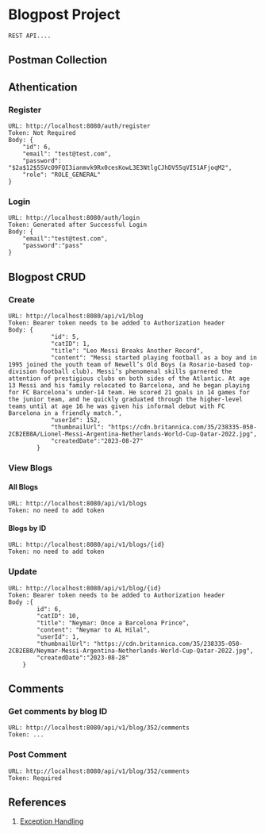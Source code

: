 # Blogpost Project

    REST API....

## Postman Collection

## Athentication
### Register
    URL: http://localhost:8080/auth/register
    Token: Not Required
    Body: {
        "id": 6,
        "email": "test@test.com",
        "password": "$2a$12$5SVcO9FQI3ianmvk9Rx0cesKowL3E3NtlgCJhDV55qVI51AFjoqM2",
        "role": "ROLE_GENERAL"
    }

### Login
    URL: http://localhost:8080/auth/login
    Token: Generated after Successful Login
    Body: {
        "email":"test@test.com",
        "password":"pass"
    }

## Blogpost CRUD
### Create

    URL: http://localhost:8080/api/v1/blog
    Token: Bearer token needs to be added to Authorization header
    Body: {
                "id": 5,
                "catID": 1,
                "title": "Leo Messi Breaks Another Record",
                "content": "Messi started playing football as a boy and in 1995 joined the youth team of Newell’s Old Boys (a Rosario-based top-division football club). Messi’s phenomenal skills garnered the attention of prestigious clubs on both sides of the Atlantic. At age 13 Messi and his family relocated to Barcelona, and he began playing for FC Barcelona’s under-14 team. He scored 21 goals in 14 games for the junior team, and he quickly graduated through the higher-level teams until at age 16 he was given his informal debut with FC Barcelona in a friendly match.",
                "userId": 152,
                "thumbnailUrl": "https://cdn.britannica.com/35/238335-050-2CB2EB8A/Lionel-Messi-Argentina-Netherlands-World-Cup-Qatar-2022.jpg",
                "createdDate":"2023-08-27"
            }


### View Blogs 
#### All Blogs 
    URL: http://localhost:8080/api/v1/blogs
    Token: no need to add token


#### Blogs by ID
    URL: http://localhost:8080/api/v1/blogs/{id}
    Token: no need to add token

### Update
    URL: http://localhost:8080/api/v1/blog/{id}
    Token: Bearer token needs to be added to Authorization header
    Body :{ 
            id": 6,
            "catID": 10,
            "title": "Neymar: Once a Barcelona Prince",
            "content": "Neymar to AL Hilal",
            "userId": 1,
            "thumbnailUrl": "https://cdn.britannica.com/35/238335-050-2CB2EB8/Neymar-Messi-Argentina-Netherlands-World-Cup-Qatar-2022.jpg",
            "createdDate":"2023-08-28"
        }



## Comments
### Get comments by blog ID
    URL: http://localhost:8080/api/v1/blog/352/comments
    Token: ...


### Post Comment
    URL: http://localhost:8080/api/v1/blog/352/comments
    Token: Required




## References

1. [Exception Handling](https://www.bezkoder.com/spring-boot-controlleradvice-exceptionhandler/)
